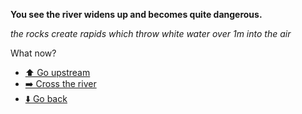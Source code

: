 **You see the river widens up and becomes quite dangerous.**

*the rocks create rapids which throw white water over 1m into the air*

What now?

- [⬆️ Go upstream](8-2A.md)
- [➡️ Cross the river](8-2B.md)
- [⬇️ Go back](8-4.md)